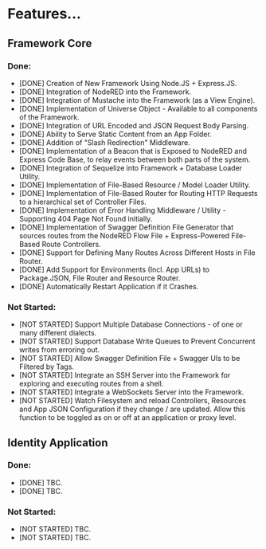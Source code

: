 # Features...

## Framework Core

### Done:

- [DONE] Creation of New Framework Using Node.JS + Express.JS.
- [DONE] Integration of NodeRED into the Framework.
- [DONE] Integration of Mustache into the Framework (as a View Engine).
- [DONE] Implementation of Universe Object - Available to all components of the Framework.
- [DONE] Integration of URL Encoded and JSON Request Body Parsing.
- [DONE] Ability to Serve Static Content from an App Folder.
- [DONE] Addition of "Slash Redirection" Middleware.
- [DONE] Implementation of a Beacon that is Exposed to NodeRED and Express Code Base, to relay events between both parts of the system.
- [DONE] Integration of Sequelize into Framework + Database Loader Utility.
- [DONE] Implementation of File-Based Resource / Model Loader Utility.
- [DONE] Implementation of File-Based Router for Routing HTTP Requests to a hierarchical set of Controller Files.
- [DONE] Implementation of Error Handling Middleware / Utility - Supporting 404 Page Not Found initially.
- [DONE] Implementation of Swagger Definition File Generator that sources routes from the NodeRED Flow File + Express-Powered File-Based Route Controllers.
- [DONE] Support for Defining Many Routes Across Different Hosts in File Router.
- [DONE] Add Support for Environments (Incl. App URLs) to Package.JSON, File Router and Resource Router.
- [DONE] Automatically Restart Application if it Crashes.


### Not Started:

- [NOT STARTED] Support Multiple Database Connections - of one or many different dialects.
- [NOT STARTED] Support Database Write Queues to Prevent Concurrent writes from erroring out.
- [NOT STARTED] Allow Swagger Definition File + Swagger UIs to be Filtered by Tags.
- [NOT STARTED] Integrate an SSH Server into the Framework for exploring and executing routes from a shell.
- [NOT STARTED] Integrate a WebSockets Server into the Framework.
- [NOT STARTED] Watch Filesystem and reload Controllers, Resources and App JSON Configuration if they change / are updated. Allow this function to be toggled as on or off at an application or proxy level.


## Identity Application

### Done:

- [DONE] TBC.
- [DONE] TBC.

### Not Started:

- [NOT STARTED] TBC.
- [NOT STARTED] TBC.